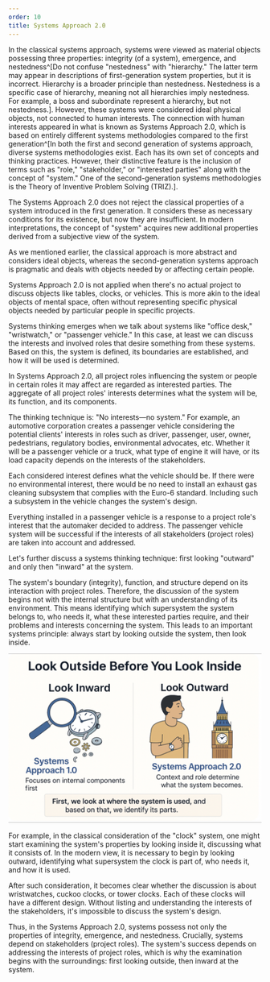 ```yaml
---
order: 10
title: Systems Approach 2.0
---
```


In the classical systems approach, systems were viewed as material objects possessing three properties: integrity (of a system), emergence, and nestedness^[Do not confuse "nestedness" with "hierarchy." The latter term may appear in descriptions of first-generation system properties, but it is incorrect. Hierarchy is a broader principle than nestedness. Nestedness is a specific case of hierarchy, meaning not all hierarchies imply nestedness. For example, a boss and subordinate represent a hierarchy, but not nestedness.]. However, these systems were considered ideal physical objects, not connected to human interests. The connection with human interests appeared in what is known as Systems Approach 2.0, which is based on entirely different systems methodologies compared to the first generation^[In both the first and second generation of systems approach, diverse systems methodologies exist. Each has its own set of concepts and thinking practices. However, their distinctive feature is the inclusion of terms such as "role," "stakeholder," or "interested parties" along with the concept of "system." One of the second-generation systems methodologies is the Theory of Inventive Problem Solving (TRIZ).].

The Systems Approach 2.0 does not reject the classical properties of a system introduced in the first generation. It considers these as necessary conditions for its existence, but now they are insufficient. In modern interpretations, the concept of "system" acquires new additional properties derived from a subjective view of the system.

As we mentioned earlier, the classical approach is more abstract and considers ideal objects, whereas the second-generation systems approach is pragmatic and deals with objects needed by or affecting certain people.

Systems Approach 2.0 is not applied when there's no actual project to discuss objects like tables, clocks, or vehicles. This is more akin to the ideal objects of mental space, often without representing specific physical objects needed by particular people in specific projects.

Systems thinking emerges when we talk about systems like "office desk," "wristwatch," or "passenger vehicle." In this case, at least we can discuss the interests and involved roles that desire something from these systems. Based on this, the system is defined, its boundaries are established, and how it will be used is determined.

In Systems Approach 2.0, all project roles influencing the system or people in certain roles it may affect are regarded as interested parties. The aggregate of all project roles' interests determines what the system will be, its function, and its components.

The thinking technique is: "No interests—no system." For example, an automotive corporation creates a passenger vehicle considering the potential clients' interests in roles such as driver, passenger, user, owner, pedestrians, regulatory bodies, environmental advocates, etc. Whether it will be a passenger vehicle or a truck, what type of engine it will have, or its load capacity depends on the interests of the stakeholders.

Each considered interest defines what the vehicle should be. If there were no environmental interest, there would be no need to install an exhaust gas cleaning subsystem that complies with the Euro-6 standard. Including such a subsystem in the vehicle changes the system's design.

Everything installed in a passenger vehicle is a response to a project role's interest that the automaker decided to address. The passenger vehicle system will be successful if the interests of all stakeholders (project roles) are taken into account and addressed.

Let's further discuss a systems thinking technique: first looking "outward" and only then "inward" at the system.

The system's boundary (integrity), function, and structure depend on its interaction with project roles. Therefore, the discussion of the system begins not with the internal structure but with an understanding of its environment. This means identifying which supersystem the system belongs to, who needs it, what these interested parties require, and their problems and interests concerning the system. This leads to an important systems principle: always start by looking outside the system, then look inside.

![](./systems-approach-2-0-1.png)

For example, in the classical consideration of the "clock" system, one might start examining the system's properties by looking inside it, discussing what it consists of. In the modern view, it is necessary to begin by looking outward, identifying what supersystem the clock is part of, who needs it, and how it is used.

After such consideration, it becomes clear whether the discussion is about wristwatches, cuckoo clocks, or tower clocks. Each of these clocks will have a different design. Without listing and understanding the interests of the stakeholders, it's impossible to discuss the system's design.

Thus, in the Systems Approach 2.0, systems possess not only the properties of integrity, emergence, and nestedness. Crucially, systems depend on stakeholders (project roles). The system's success depends on addressing the interests of project roles, which is why the examination begins with the surroundings: first looking outside, then inward at the system.